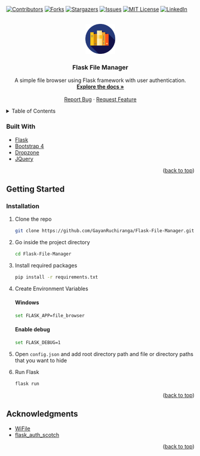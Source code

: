 <div id="top"></div>

[![Contributors][contributors-shield]][contributors-url]
[![Forks][forks-shield]][forks-url]
[![Stargazers][stars-shield]][stars-url]
[![Issues][issues-shield]][issues-url]
[![MIT License][license-shield]][license-url]
[![LinkedIn][linkedin-shield]][linkedin-url]



<!-- PROJECT LOGO -->
<br />
<div align="center">
  <a href="https://github.com/GayanRuchiranga/Flask-File-Manager">
    <img src="/file_browser/static/images/logo.png" alt="Logo" width="80" height="80">
  </a>

<h3 align="center">Flask File Manager</h3>

  <p align="center">
    A simple file browser using Flask framework with user authentication.
    <br />
    <a href="https://github.com/GayanRuchiranga/Flask-File-Manager"><strong>Explore the docs »</strong></a>
    <br />
    <br />
    <a href="https://github.com/GayanRuchiranga/Flask-File-Manager/issues">Report Bug</a>
    ·
    <a href="https://github.com/GayanRuchiranga/Flask-File-Manager/issues">Request Feature</a>
  </p>
</div>



<!-- TABLE OF CONTENTS -->
<details>
  <summary>Table of Contents</summary>
  <ol>
    <!--<li>
      <a href="#about-the-project">About The Project</a>
      <ul>
        <li><a href="#built-with">Built With</a></li>
      </ul>
    </li>-->
    <li>
      <a href="#getting-started">Getting Started</a>
      <ul>
        <!--<li><a href="#prerequisites">Prerequisites</a></li>-->
        <li><a href="#installation">Installation</a></li>
      </ul>
    </li>
    <!--<li><a href="#usage">Usage</a></li>
    <li><a href="#roadmap">Roadmap</a></li>
    <li><a href="#contributing">Contributing</a></li>
    <li><a href="#license">License</a></li>
    <li><a href="#contact">Contact</a></li>-->
    <li><a href="#acknowledgments">Acknowledgments</a></li>
  </ol>
</details>



<!-- ABOUT THE PROJECT 
## About The Project

[![Product Name Screen Shot][product-screenshot]](https://example.com)

Here's a blank template to get started: To avoid retyping too much info. Do a search and replace with your text editor for the following: `GayanRuchiranga`, `Flask-File-Manager`, `twitter_handle`, `linkedin_username`, `email`, `email_client`, `project_title`, `project_description`

<p align="right">(<a href="#top">back to top</a>)</p> -->



### Built With

* [Flask](https://flask.palletsprojects.com/en/2.0.x/)
* [Bootstrap 4](https://getbootstrap.com)
* [Dropzone](https://www.dropzonejs.com)
* [JQuery](https://jquery.com)

<p align="right">(<a href="#top">back to top</a>)</p>



<!-- GETTING STARTED -->
## Getting Started

### Installation

1. Clone the repo
   ```sh
   git clone https://github.com/GayanRuchiranga/Flask-File-Manager.git
   ```
2. Go inside the project directory
   ```sh
   cd Flask-File-Manager
   ```
2. Install required packages
   ```sh
   pip install -r requirements.txt
   ```
3. Create Environment Variables
   #### Windows
   ```sh
   set FLASK_APP=file_browser
   ```
   #### Enable debug
   ```sh
   set FLASK_DEBUG=1
   ```
4. Open `config.json` and add root directory path and file or directory paths that you want to hide

5. Run Flask
   ```sh
   flask run
   ```

<p align="right">(<a href="#top">back to top</a>)</p>



<!-- USAGE EXAMPLES 
## Usage

Use this space to show useful examples of how a project can be used. Additional screenshots, code examples and demos work well in this space. You may also link to more resources.

_For more examples, please refer to the [Documentation](https://example.com)_

<p align="right">(<a href="#top">back to top</a>)</p>-->



<!-- ROADMAP 
## Roadmap

- [ ] Feature 1
- [ ] Feature 2
- [ ] Feature 3
    - [ ] Nested Feature

See the [open issues](https://github.com/GayanRuchiranga/Flask-File-Manager/issues) for a full list of proposed features (and known issues).

<p align="right">(<a href="#top">back to top</a>)</p>-->



<!-- CONTRIBUTING
## Contributing

Contributions are what make the open source community such an amazing place to learn, inspire, and create. Any contributions you make are **greatly appreciated**.

If you have a suggestion that would make this better, please fork the repo and create a pull request. You can also simply open an issue with the tag "enhancement".
Don't forget to give the project a star! Thanks again!

1. Fork the Project
2. Create your Feature Branch (`git checkout -b feature/AmazingFeature`)
3. Commit your Changes (`git commit -m 'Add some AmazingFeature'`)
4. Push to the Branch (`git push origin feature/AmazingFeature`)
5. Open a Pull Request

<p align="right">(<a href="#top">back to top</a>)</p> -->



<!-- LICENSE 
## License

Distributed under the MIT License. See `LICENSE.txt` for more information.

<p align="right">(<a href="#top">back to top</a>)</p>-->



<!-- CONTACT 
## Contact

Your Name - [@twitter_handle](https://twitter.com/twitter_handle) - email@email_client.com

Project Link: [https://github.com/GayanRuchiranga/Flask-File-Manager](https://github.com/GayanRuchiranga/Flask-File-Manager)

<p align="right">(<a href="#top">back to top</a>)</p>-->



<!-- ACKNOWLEDGMENTS -->
## Acknowledgments

* [WiFile](https://github.com/reallyrehan/flask-fileexplorer.git)
* [flask_auth_scotch](https://github.com/do-community/flask_auth_scotch.git)

<p align="right">(<a href="#top">back to top</a>)</p>



<!-- MARKDOWN LINKS & IMAGES -->
[contributors-shield]: https://img.shields.io/github/contributors/GayanRuchiranga/Flask-File-Manager.svg?style=for-the-badge
[contributors-url]: https://github.com/GayanRuchiranga/Flask-File-Manager/graphs/contributors
[forks-shield]: https://img.shields.io/github/forks/GayanRuchiranga/Flask-File-Manager.svg?style=for-the-badge
[forks-url]: https://github.com/GayanRuchiranga/Flask-File-Manager/network/members
[stars-shield]: https://img.shields.io/github/stars/GayanRuchiranga/Flask-File-Manager.svg?style=for-the-badge
[stars-url]: https://github.com/GayanRuchiranga/Flask-File-Manager/stargazers
[issues-shield]: https://img.shields.io/github/issues/GayanRuchiranga/Flask-File-Manager.svg?style=for-the-badge
[issues-url]: https://github.com/GayanRuchiranga/Flask-File-Manager/issues
[license-shield]: https://img.shields.io/github/license/GayanRuchiranga/Flask-File-Manager.svg?style=for-the-badge
[license-url]: https://github.com/GayanRuchiranga/Flask-File-Manager/blob/master/LICENSE.txt
[linkedin-shield]: https://img.shields.io/badge/-LinkedIn-black.svg?style=for-the-badge&logo=linkedin&colorB=555
[linkedin-url]: https://linkedin.com/in/gayan-ruchiranga
[product-screenshot]: images/screenshot.png
